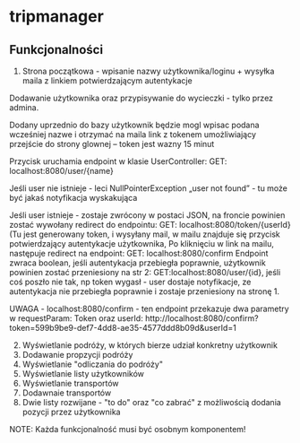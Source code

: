 # tripmanager


## Funkcjonalności
1. Strona początkowa - wpisanie nazwy użytkownika/loginu + wysyłka maila z linkiem potwierdzającym autentykacje 

Dodawanie użytkownika oraz przypisywanie do wycieczki - tylko przez admina. 

Dodany uprzednio do bazy użytkownik będzie mogl wpisac podana wcześniej nazwe i otrzymać na maila link z tokenem umożliwiający przejście do strony glownej – token jest wazny 15 minut

Przycisk uruchamia endpoint w klasie UserController:
GET: localhost:8080/user/{name}

Jeśli user nie istnieje - leci NullPointerException „user not found” - tu może być jakaś notyfikacja wyskakująca

Jeśli user istnieje - zostaje zwrócony w postaci JSON, na froncie powinien zostać wywołany redirect do endpointu: 
GET: localhost:8080/token/{userId}
(Tu jest generowany token, i wysyłany mail, 
w mailu znajduje się przycisk potwierdzający autentykacje użytkownika,
Po kliknięciu w link na mailu, następuje redirect na endpoint:
GET: localhost:8080/confirm
Endpoint zwraca boolean, jeśli autentykacja przebiegła poprawnie, użytkownik powinien zostać przeniesiony na str 2:  GET:localhost:8080/user/{id}, jeśli coś poszło nie tak, np token wygasł - user dostaje notyfikacje, ze autentykacja nie przebiegła poprawnie i zostaje przeniesiony na stronę 1. 

UWAGA - localhost:8080/confirm -  ten endpoint przekazuje dwa parametry w requestParam:
Token oraz userId:
http://localhost:8080/confirm?token=599b9be9-def7-4dd8-ae35-4577ddd8b09d&userId=1



2. Wyświetlanie podróży, w których bierze udział konkretny użytkownik 
3. Dodawanie propzycji podróży
4. Wyświetlanie "odliczania do podróży" 
5. Wyświetlanie listy użytkowników 
6. Wyświetlanie transportów
7. Dodawnaie transportów 
8. Dwie listy rozwijane - "to do" oraz "co zabrać" z możliwością dodania pozycji przez użytkownika 

NOTE: Każda funkcjonalność musi być osobnym komponentem!
